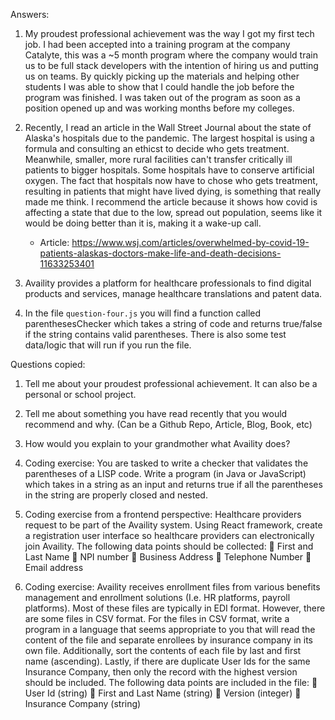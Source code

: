 Answers:

1. My proudest professional achievement was the way I got my first tech job. I had been accepted into 
   a training program at the company Catalyte, this was a ~5 month program where the company would 
   train us to be full stack developers with the intention of hiring us and putting us on teams. By 
   quickly picking up the materials and helping other students I was able to show that I could handle 
   the job before the program was finished. I was taken out of the program as soon as a position opened
   up and was working months before my colleges.
   
2. Recently, I read an article in the Wall Street Journal about the state of Alaska's hospitals due to the pandemic.
   The largest hospital is using a formula and consulting an ethicst to decide who gets treatment. Meanwhile, smaller,
   more rural facilities can't transfer critically ill patients to bigger hospitals. Some hospitals have to conserve
   artificial oxygen. The fact that hospitals now have to chose who gets treatment, resulting in patients that might
   have lived dying, is something that really made me think. I recommend the article because it shows how covid is
   affecting a state that due to the low, spread out population, seems like it would be doing better than it is, making
   it a wake-up call.
   - Article: https://www.wsj.com/articles/overwhelmed-by-covid-19-patients-alaskas-doctors-make-life-and-death-decisions-11633253401
   
3. Availity provides a platform for healthcare professionals to find digital products and services, manage
   healthcare translations and patent data.

4. In the file `question-four.js` you will find a function called parenthesesChecker which takes a string of 
   code and returns true/false if the string contains valid parentheses. There is also some test data/logic 
   that will run if you run the file.


   


Questions copied:
1. Tell me about your proudest professional achievement. It can also be a personal or school project.
2. Tell me about something you have read recently that you would recommend and why. (Can be a Github
   Repo, Article, Blog, Book, etc)
3. How would you explain to your grandmother what Availity does?
4. Coding exercise: You are tasked to write a checker that validates the parentheses of a LISP code. Write
   a program (in Java or JavaScript) which takes in a string as an input and returns true if all the
   parentheses in the string are properly closed and nested.
5. Coding exercise from a frontend perspective: Healthcare providers request to be part of the Availity
   system. Using React framework, create a registration user interface so healthcare providers can
   electronically join Availity. The following data points should be collected:
    First and Last Name
    NPI number
    Business Address
    Telephone Number
    Email address

6. Coding exercise: Availity receives enrollment files from various benefits management and enrollment
   solutions (I.e. HR platforms, payroll platforms). Most of these files are typically in EDI format. However,
   there are some files in CSV format. For the files in CSV format, write a program in a language that seems
   appropriate to you that will read the content of the file and separate enrollees by insurance company in its
   own file. Additionally, sort the contents of each file by last and first name (ascending). Lastly, if there are
   duplicate User Ids for the same Insurance Company, then only the record with the highest version should
   be included. The following data points are included in the file:
    User Id (string)
    First and Last Name (string)
    Version (integer)
    Insurance Company (string)
